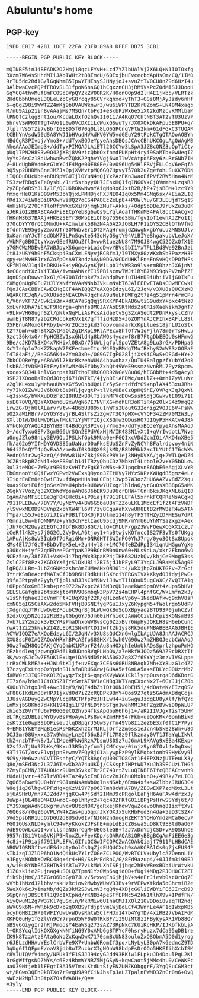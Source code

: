 # Abuluntu's home

## PGP-key

<pre>
19ED E017 4281 1DCF 22FA 23FD 89A8 DFEF DD75 3CB1
</pre>
<pre>
-----BEGIN PGP PUBLIC KEY BLOCK-----

mQINBF5inJ4BEADK2O2Hmj18qcLFYvH+Lcd7YZlbUAlVj7X6LQ+N1IOIOxfgOLFl
RXzm7W64sSHhdMIiJAoIWHt2t88EmcU/60ExjbuEvcecbdApHsCm/CQ/1IM0WwbB
9rTU5dc2Rd1G/lGqNhmB5IpwYTHEsySJHNyjoJ+svuZtTV0CU8nZ9d6HzI4uSQwU
OAlbwaCvcPQPfFR8vSL31fpoK6nsGQ1hCgxznCH3jRM9VsPcZ0dMISJJDooHUbML
GqYCQ4thvMuf8mFC0ScDVpQYZkZV0OR2K/H0onOOp9d2lH4E1jkb5/VLRTzkkVK+
2Hd0bbhUmeqL3QLeLzpCyG8rcqy85CVrkqhxo+yThT3+GSs8MjAyJzdy6nHfZ3pM
6+qOgZ98i9WWTZZ4mKj9bUVAUWknwr3/wu6iWPYTB2KrUZomS+LN40M4xagbXdvR
M/nU9Aip21in8vAAajMs7MSQn/tbFqI+eSxbPiWx6e5iXt2kdMzcvKMMlbaMIsVw
lPNOfCzlqg8nt1ou/KcdaLOxfOzhQvII011/A4KqO7ChtN8f3AT2vTU3UzVP4e/q
6hrvVSWPKOTTgT4V61L0w0VcDXIiLcWuxGSwuTyrJX0XOkDkAFpu5E8PU+q/XxER
JlplrVs5TZi7vBbrI6EBD5f070q0Ll8LQ6GPCnqVFtW2km+61dFGxC3TUQARAQAB
tCBhYnVsdW50dSA8YWJ1bHVudHVAdHV0YW5vdGEuY29tPokCTgQTAQoAOBYhBBnt
4BdCgR3PIvoj/Ymo3+/ddTyxBQJeYpyeAhsDBQsJCAcCBhUKCQgLAgQWAgMBAh4B
AheAAAoJEImo3+/ddTyxPIMQAJLAiETl20CCYw3LSpA3JZ8cQNZ3uQpTiCtvIO2T
pUql7PN2H8S3w9O42jXBj8V9zicQbKOxfnmdPUKpHt4ryi9SaMTb+0wUeqIZivR8
AyYs26sCz18dUwhwnRwdZQkK2PqhvYVgj6woIlwVcAtpoAFxy6zLRrGNb7IHKTw8
V+8LdUgbBVdmkrGlmYCiF4Mge00E80Ee/0v0S6Ug54HlFRVjFLLCqV6eFqfAz6kv
9Q5yp2UHDMN8neJMZJsQpjXVMvtpMQ6GQ7HpvyT570k2uZgefohLSuXK7ODNTSo9
iIQGDuDUcUbe+nRU9pWGUIjlOYuN4tQjYxPAzFKnJwaoEfPVf2RW5Hna4NrMBweE
TS3zwfRBq5xFeOysbL/1ir5srbyyOH7JEsxHQ1fq1NGOV+CjOVmmhsLzqsRJW2bq
2yZEp6WRSY3LI/1F/QCU6R0KwNwnYAiqNo9x6JxtR2R/hP+7jsBEM+1zc9Y9khe9
fmxqrHe01KsO09rM53bYQjxLPMH9jcFXJNEO4IqOx5Mm4GNq6sx/+Eia2LIQqCVk
fRd1XJ4iW8qDi8P0wnVzUQ27oCS4PA8EcZeLp8++P8WlYu/GF3LEUjdTSq1S2CHW
4nHiNR/Z70CnTloRf5WXxGXiH9jmgNZMuF+Akks/+0dpSbDBeJ9rUxZu3u0K6O9W
aJ6KiQIzBBABCAAdFiEECpYeb8g6wQs9LYqlAoaffHKnM34FAl8ccCAACgkQAoaf
fHKnM3637BAAj+HKEzSEYr30MbIEiQhBg75S6dSBm/fgv1of1ewnAJZFo1IjEVNU
G70cDYYY0rQCONmdU+kAImwlmk5BhZN4A6A2XJOBLH7P1iQYS2CBlOThVfNQBa8y
EfdnhVE95g0yZaxnUTr3OMWbvEr1DT2FAqHrumjdZWwgNxgbYuLu2MNSUJlvxBaw
0xKanrmYJcThsdObM73LPnSqwte543oHyQSgtY94ViBIYeShgakubVLeJoX/8eFF
vVbMFg0B0ItyYxavGEefRUOuZflQvwwR1uezNU847M9OJ84wgC52OZxQfX1EHLO/
a7GMCWzMDEw8A7WBJpyXS6gme+bLaioDwvYBVs5bI1YxTPL1Bd8We92BnJziwoqM
Ct8JzUSY9h0nF5Cksp43aCXmLENyvjRCBfmJ/I9TMXy80zWKxhSb3PazzH3FGt19
xpy+w4MvHEJrx6ZoZpOsA9T3ndzAAyN0DG/GCDdUHKlPnaEnSvHQsDPOfHFsFG9R
KFfMl0VJ1q4IsDRKU+S+iyBQwGynKjWiLpb1fvWR3o9lv+rmBDhzhJX6jnWiCi4S
deC0cndtXzJYiT3DA/iwmuAhKzfI19PB1scnwTWJt1RYB7N939qNPV2nPfZFlJl/
UqnDSpuRuwwnIx6l/G4708IdrbkV7sJahdpRwniuIU4nD9iUhiiVIjG0IkFuZHJl
YXMgQnUgPGFuZHJlYXNfYnVAaWNsb3VkLmNvbT6JAlEEEwEIADsCGwMFCwkIBwIG
FQoJCAsCBBYCAwECHgECF4AWIQQZ7eAXQoEdzyL6I/2JqN/v3XU8sQUCXzKBRAIZ
AQAKCRCJqN/v3XU8sdpNEACDW4JqcHaA9uNuLhBWFgZt7z4g51pMrn4rmCPumw3v
t/V6nvXF7Z/Cwk1s2mx+dCA7aSgQqjSRXKYP4EkAB6wtiG9udxY+pxc4tNz0dsni
5xLvnK8hA7iCmJF9H6rga+qhnfsBMOJAYAoESKtNds2sOR1sXaeNikm3gnT7ZK1y
+9LkwVH68ugnSZl/pNlxNqFLiAsPcsAidaetvSgS2xASedt2PDnRkyslCZhVtVVy
uwmEjT8N87yzb2CRdcbkeKVx1X7qfffidHzD5+J6ZOMYnAJCFIhxBAFlL8Sl5DSe
O5FEnuAMoxGlFRby1wHXr2Qc5Egkd3fopvxumaarkxKpLlues18jhLUIoStxzpB7
t2T7bmh+oEhBtXZktMaQl2gIMXpi9RlAPEcx8hfOf7W1qPjlA78m0rTsHwLu7MYa
9zct36k4xG/nPpHCBZV1sx6Nld4g8bAWQs4yoawf8rB7FtgDbEEOU0sHFmwGnao3
9Be/cJKD7k3XO4x7KHixl0BxD/75UWLjqfplSpoVZEtA8g9Lu3rGX/PDHpa6+WN4
XcYIs6p1o7oKZZkapW7PKFecbm+ItqrW4EOyRMdgTMufBXhyS2mWE3zOOEaEuJVG
T4T84aFi//Ba3G56K4+ZYm0JxD+/OG9G7IgF028ljiXs9iC9wS+OSGd+HY+2+1KN
ZbkCDQReYpyeARAA6l7k8cRkzehWU4A4hpwohaz/QuTU48algpzfYubYd2o85DaA
lsbBAJfVDSM1EtFzyiXAwMz4NEf0byZxhQt49WeE9ssmzNvnRML7Pyz8pcmw/yws
axcaxSQJ4L1nlVGorpatRUTthoTHROGOR92KGeV8u86/hEG8bMt+4d5gAcyDzscy
9SP2IXOooBaToQdJOtgi67i8KTkT/4jyh0EiAFDWc/unLlZ++0mhIZyVLuWzQInx
v2glKL4xu1yMehauUWsXGY5vOnbUQdLEz5ySertdfdYG9+nplAX453xuJRh+xz28
Yy7IkOIZwVUJV6bXDt8eDHljgvgtP+tlVkyUBaCzQpHQ9hE/0VRgKJqJQxWiF0dM
+q3sxwS/bVKXuD0zFzDI8HUZkBOlTzlzhMTVcDOwSsshSdj3GwkvtE09i71I4Cvb
ssE070VQ/QBYAX0en6U2xwVgN67E7NVFXG+mdhER3oKTiR4p2OlxS4z9mqQ2fb9z
irwZG/OjhUlALarvrVtw+4B6bUU89xu1nWTs3UoutG32onig2VOJE6V+FsNW2dku
bO2XaW1RBr7/DYO5Y8VjrBL4SlTsZiZgw7T3Q7pMX+cVYQF34zZM70M2W3Lyfucl
SXllDtW/DdlMVDRiwfMckTiYjWTYIQjcXSQmw3ODusHO7JIGyP5HKAtv4J8AEQEA
AYkCNgQYAQoAIBYhBBnt4BdCgR3PIvoj/Ymo3+/ddTyxBQJeYpyeAhsMAAoJEImo
3+/ddTyxuGEP/3gmB66UrSQn2EPdV6xHjM/IK483N1vXtI+qVrIwdotL7NveTyAE
u0ngJZlo98nLy3EV9QuJPSLkfGpk9MUa0e+FGQIxcVDdZcmIQi/AKO4nXBe5pD19
fh/a62o9YIfHDYGVDS85aUaNurO0aPksEUoSZnFvZyNCYh8Falrdpvoy4niN5ftG
964i2DsQYT4pQvEaAA/me8uI0kOUQX9SjkMD/B8bN9bk2+cILYUtC1T6cWXWEz9Z
PednQ5ir2wgRzrQ//4WWw81Nz7BkjS9BxP8V1ej3NHyDVXA/jq+2WTLQeDZd/CpF
JCZBtBkpRZcNil+keFB9ulb14lTRzyQbuCDz7MbknT4Lrbole2v+Y05bDLow/+un
3ul3teMOC+7WB/r9E0izKvHTfvFgK67oW6s+HZ1pqcbvn86QbE6eAgjXLvYROsj2
TbGmnooYiGQiFwzYGPwd2VwExsQ9yoo3ZEtHVy7MYzSKPzXWHgdB5gmz4eLzmFzK
9IiqrEaEm8ebDwiF3vufdApeHHs9aLCEbji3wp57W3ozZHU6AAZVv8dZ2XquKavx
kuax9DziFOfdjoSez0WaU4pbd+DU8WwYUIxgrlhlda6/yrGuOsXBB8pG5aMKfFlH
ZGqkY7Voz/g3ZXCbWdWpsaAh06J6bEK93u96crDHW+TGnH6ksJKqXNL6iQI8BBgB
CgAmAhsMFiEEGe3gF0KBHc8i+iP9iajf7911PLEFAl5xrnkFCQPReNsACgkQiajf
7911PLEBww/7BY7Y/UyNzYy4+BW6G56aUBnTZZouLKL1MdcEf1fZt4FzVNDFLvJz
ylSvwxMEOD9N3Vnp2xpYXW4Fl6VF/zv8CquAahXvwUH8EtB2rMWBzR4w5ATAIkJ6
fYpa/L55JveEo7iJIsVFUB1ftQK0jP2Ulme114h8yTF5TTHZyIDFMESu7dPt4bTT
YGmniL0w+bfONNPVz+yYh3chFElIadU95cdj9MR/mYmU6UYhMYSaZxgz+Aexm199
jJh70CM2UwyZCEGTcJfbfBk8Do8GC/LlG+CMLUF/gpZ3WvFQewXCGXX1czL74FFY
cCeRfl4kXys7j0G2CL2VyDvLA6tjoy1+4pBtwjvKQfnccIS27F3vTs0fUKgqMg6M
1APuAjKs8wV3Iqb9f7dRqiGMm+ONR6HTfSWInFO0YhJ7rg/0yo3OtSx8Upokv8WB
KMs4El7JfGcT+BbDvTeX5eL+2u44yl8r+1MC70feBZdRpI34iqnUMGguYgXeLCt0
p30KcN+iyfP7qdEhzePGrYpaKJP9BOnBW0n0nw60+NLs9dLa/xkr2Fkno6wOUffQ
NCEz5se/38fZ61+VxKH1i7bq/WxR3paKP4jIHR682UzkQv/khjCe9Mog53ssSH/W
ZslC2Ef8Pzk7KGD3YX6jrSlDkUBli2B75jdJkPFyL9T3YqCLJ9RaM4K5Ag0EXnGw
lgEQALLBm+JLbZ4GNMozshcAmZUMeAHxONJ0lt4/wkXjhpZoUKTGFv+ZrGciOoHu
BYtrKSmBeAcrfNATsCfJb9R6HI9dkHHiSXYciYERGsIVXkXkyd03idyjPwC+Krt+
Q9fa3PtpyRz2yyh/TjplLsBJ3sCDM9NviJHwtTIiQOuD5ugCaXC/ZvQITA1gEYF9
i6Ppo58xGmB3kmb+pzo9722w7xpc2A15N3zQUIaaekWmSpmBVt4zUps5bHVtSJ/0
GELSLGafgba2btszkjtoVHV986mbqN3PpV7Zs4mEHPl4phfGC/WkLmfn2k3yMnYz
w1sShfghae33cVnmFFt+IUqX9qf22R/qHLzoNdVp6y+1NedBAfkwg9xhV8sRQTm8
cxN05gIG5CaAXw2do5MkFVHjB0SNEfygPGuIJxyZ6KypgM5+fWolrgo5UdPVp2n5
jXdgndqJTRrUwQvEZFoubC9qrBjOLWUwGkBoSobXBpyaoz8TD93P0juhCZvf+Bk5
0zdxUXg5NZqJz2RzB5ytGbg6YJ6Jm60iHYhidCJAWWCCiVLhCpiSKGNsmB93xG47
Jvb7L2Y2nzok3/ECYRsPmaDhxbWV8vsCg0ZzxBvr6WpHyJQKLH8sH6ebCunCjDUK
rwAt1Zi25kNvkZI42LEoRISNkNYtD1Iwft2k1ys8Rk5duPNBABEBAAGJBHIEGAEK
ACYWIQQZ7eAXQoEdzyL6I/2JqN/v3XU8sQUCXnGwlgIbAgUJA8JnAAJACRCJqN/v
3XU8scF0IAQZAQoAHRYhBPcAZfpS8SHX/15wh0VG90wz7mZHBQJecbCWAAoJEEVG
90wz7mZH8QoQAKjCYqOmbK1KPprF24Au8nHOXphIeUnUkADsSprlzhpuPmHQ/wxK
fEzksd1eqjzpwngOPd6LBdUDnoBVqPLNbOW/a7eMkfHJOQz569AZ9cDRXtTtYBiS
3K/wxqSJcIwZE5uKlExUqeiDA6NdD5nMA50GXZq8X7f6SYYjz3mzVIVSLppedEOT
irRxCWLkMEA++HJWL6tK1jf+uvEXqc3CE6s60RU8NBAqk7Nh+XY8UzG1c4Z7TI/O
B7czyqExLtqpOzYpdnS1LsfaDRUSXcwjGUAA5efGmLA5a+sFBLYc0OUzrMb7u0Jp
dXRW0rJJIQSPoX0lZQvyqzTxjt6+qmpdXVyWWA1Ck1lyrp0usrqaD6dKBorG2E68
FI7x6a/h9e81CtO3SZ1FYeSmtATNV1aCNBg3KTYaqCXxcNx2T+6GYJJjCZ0bpJxQ
4XOuYh3tgxJMl+Awc3IqV9/WQF4dbZtIDtOONJ0bEH5i/4dOateK/EIzq0SVj+WT
wF88GIKdLm08rHPJ1jkVd0d7iZ2cRQDPk9BmY+0os9Z7qtz5GAdmXBdqCcj+5XA6
3JUsvAGDuyQZwCMpYlcgUNCTMfpPzJHILwH4+iuSwguJzdgEU8yXlf/hfQYczjoi
LnMxjbS8Khd7d+KN194Igi1F9fNiDth5STgn1wehMM1X6FZgzBVwiDOpWLUP/3QZ
zhidSZ0VrYfU6rFBGG0etQ2hv54fksApdbpH6h6j1+/aK2IIVJgxTisT5UHM6YkA
eLfRgEZUBLacMYQyvBsPHoAyw1Ps8wc+ZmHFH94rFkb+ueOoKRk/0onhBikBxY9f
zsKtZ1e0wpBSbOFiseuJlqD8pqrJ5UwSyrTn49Vb8IiZeZ6E3xf0fC1F7PyrOOg6
R+EMB1YkEYZMqB1esRsMGKZxh2CrMJKLjDrfzZm6ss1eJcn4bSkE28Wm+u8OXLuS
OCJ3mr08Uyxxc37x9WmqyLnzCf56xBJFfi7M8z9flkznay0VT1JTaYqLIkWlzeX1
thZ+nzbTF+N8/1/lIMpeHFkW6RzA7bsmUS0Sz7uJ6mAL9XAVg9xEBa4KExp+yQjo
02sf3aTjUu9ZbKs/9KxuJ3R5q2yfum7jCMfcyw/0injz9yn8TOvl4xDqDxwjVMdL
H3Ti7GT/osvE1vpjpnSewmv7FQyBjO1aLywpFzP9ylKMqbxionb99HyKvy9ls2Ad
NC9y/Ne6wzuNCVIIEsnhyC/YQTk8AgCqU03CTO8Cat1F4EPXNzjUTEeuLX3yKPsb
Q8o/mSEd3Nc7L37J6TawXb2A74uUKDj/CSKsph7MPtWD7XuJh3SECUzLTHG4PaZk
PZmyEpCMN/3TAU0Ucz9U0m3SvkxTRr2E74DrtZvLuQINBF6IfcQBEACtvnh9pkgn
tUdaUjvrr+467lrVRD4KTaz4y5cEmE18cvZnJGhu0MxkunO+/49Rk/7eLICOdAex
7gO65aRwe9QU0+bYr9GIunNsAmWb0qInsNSAb/6RmW4xf+swZlbbzJRUG3C4NTWt
W8ejiqJ6lhgwCPFzHg+gKzVi9Y7pO637mh8cWHA7BV/ZEOwEXP7zdM9xL3LtTNNM
sj6ASHrU/mn7AJZdd7njgKCw4PjSdf2IMmJ9cPRgolEaFjH6AuFAw4drzx3y1W7U
9uWp+j0L48eOM+EU+moC+oplhRyx2+7qc4OZFKfGO1iBPjPsHrwSSYdj6t/0+tl0
IY39XmgWAdNG8xgrmuNcvQUtcN0X/gqRxejKhdwVqwZcevo8hnq81ixftXvI91bb
76Q6s8/r0qZ6oVPLYW4kZas+pu5qxrJkYOXJxSuKHbFod3n4da+5aD3tS2X/1XAl
5Vd5psbNR1UqO7DGU2d8USdv0IvfNJGN2nOnogHZEKT5YQHoYmdzMCa0ecvPQy6E
FG01GUsxNLD+ymlC94wRyKkokZJFshE+mpLdEzCZ0swa5uD8kt9EBtd0aO6Psrgd
VdE9OOWLcxQI+/rllsnaN3nrCqM+UEOSleGB+fzJ7xDnYdjCSD+vR9QSUhCE9biM
9957nI8i1VtmSVKjP9HlnxZL+FevKDp/sQARAQABiQRyBBgBCgAmFiEEGe3gF0KB
Hc8i+iP9iajf7911PLEFAl6IfcQCGwIFCQPCZwACQAkQiajf7911PLHBdCAEGQEK
AB0WIQSN3ftwsdESdzpty0olCs0qZjsEUQUCXoh9xAAKCRAlCs0qZjsEUS4PD/99
sIkJzqIJZlDP6hO1WdQ48Us7Y1rZOGeZCLPOO/WvRTCLV+UbylcAZOennLiYXzvI
eJFgysMObbXOWBC48q+4r4+H0/SsPrEdRnC/G/8Fd9azup4/+0JJfm3i90EJ4PA0
a/wi0u8YNbEA78HTW34ARIw77vLkMWLXhISFjjbqc2hBvW8exBDbiUrWtvkUobiT
d1Z0sk1ie2Pujnag4uSQLQZTpmN1Yz0Wp6sgidQD+fUgi4MDg2PJOH0CI2ETsMqA
fik9bjNmC/J5ZGrO6DoGy87JLv/5rxwqEnGjhjbV+s4eFrJievb0scOrOq7E2vj0
wVYb1hNzdJ2lbhvrskHzRciow2MwbyWUwVD3Bv+9rVEPwXtkda5oGhrmiB2eoBsL
5WeXOk6cJyimzNb/dQZz3kM2SJwLmV3rgQNy4XDjcGGliEWBYiFE6JIrcD93r+H/
SGpQnnj3BSEtTl1Q9cIXCpWd/rKNBz4peSFfEPMc542kN1tlhX9v+IPdfFN/DywA
AiyQwuM1Zg7W37Kl7gUSxln/MkRMiw6UIhaCMJIXOlZ10VDDoi8vaqTH2ndjhB8w
sWVG9k6N+rWRbk9cDkb2qOXBSyFdjptvm1WjBoLCf43WnnLe4AF1qIWxpKB5ApDq
bcyhGH8IIHP9tWFIYUwUvWDvsRhtW5ClFHJx147b4YgTD/4xiRB27VbAIFdMilsE
XKFQ0uHy1fGZlVn9CY7rpnO5WF0W0TRkBF/iI9UiMt8zIFBykysAR1Vb88Q/JHoc
bBSv6GiygIr2hRjPmoqsY4EaWSq273sAZ73RpNkC7kUiKcHkP/IJKbfkbLjAumgl
l+OKSYcqlIdkOXGXgkNNfiNG9Y0xAMb6g8TPYcF0hsryHuzx7dCa95qDB1reFmZq
IK9k8TzzAtzSAta0oNqZxKqwDwX7170smBcUN83ouloZxOSObmA5D0d1yrogaiPi
r6JELzdHHAuYEslCrbVFe9X7+UnbW6RomIf3pq/LNyLyL30pA7k6edncZ9TDAaYX
DqUg6f1QFpmF/oaV3jdb8uIZucbrXIgNOnW98bdpFsDrOOo5HKEIihXcbISM9Er5
Y8VIUIQVfV4mdy/NPUkIfE1SJJJ94oyGJdd93RKiw1FLpkuJD4DoulPqL2KlUUXh
BrGgWffgsNOZNYs/c6Ez4RbmWYNRZ5MjGSyN+kqwCaot5jMMc4hL0/CeWKFcKxIz
ua039Ntjeb1lFEgtI3A15VTmxLKtdUtSiyENZUMZKObggrF/3YgQSuCGM3ctVxf4
wt/RGwo3QEh0kBTXo7r9vqU9A9fCiNJhsFpJaLZTpalnFWMD3ZnCr0m6+OvQ0huZ
sWEzN2Npl3n0tpX7OsfWA8H+/Q==
=Jyly
-----END PGP PUBLIC KEY BLOCK-----
</pre>
<!---
Abuluntu/Abuluntu is a ✨ special ✨ repository because its `README.md` (this file) appears on your GitHub profile.
You can click the Preview link to take a look at your changes.
--->
